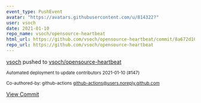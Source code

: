 ```yaml
---
event_type: PushEvent
avatar: "https://avatars.githubusercontent.com/u/814322?"
user: vsoch
date: 2021-01-10
repo_name: vsoch/opensource-heartbeat
html_url: https://github.com/vsoch/opensource-heartbeat/commit/8a672d1041ae9a8f4109d4249cf8682a8543b3d1
repo_url: https://github.com/vsoch/opensource-heartbeat
---
```


<a href='https://github.com/vsoch' target='_blank'>vsoch</a> pushed to <a href='https://github.com/vsoch/opensource-heartbeat' target='_blank'>vsoch/opensource-heartbeat</a>

<small>Automated deployment to update contributors 2021-01-10 (#147)

Co-authored-by: github-actions <github-actions@users.noreply.github.com></small>

<a href='https://github.com/vsoch/opensource-heartbeat/commit/8a672d1041ae9a8f4109d4249cf8682a8543b3d1' target='_blank'>View Commit</a>
